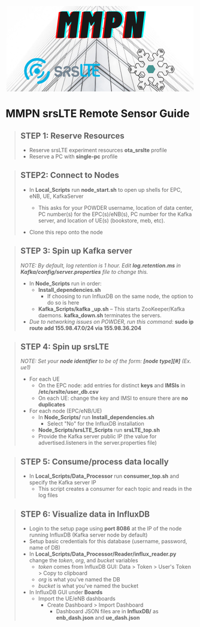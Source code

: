 <p align="center">
  <img src="logo.png">
</p>

# MMPN srsLTE Remote Sensor Guide
> ## STEP 1: Reserve Resources
>
> * Reserve srsLTE experiment resources  **ota_srslte** profile
> * Reserve a PC with **single-pc** profile
>

> ## STEP2: Connect to Nodes
>
> * In **Local_Scripts** run **node_start.sh** to open up shells for EPC, eNB, UE, KafkaServer
>    * This asks for your POWDER username, location of data center, PC number(s) for the EPC(s)/eNB(s), PC number for the Kafka server, and location of UE(s) (bookstore, meb, etc).
>
>
> * Clone this repo onto the node

> ## STEP 3: Spin up Kafka server
> _NOTE: By default, log retention is 1 hour. Edit **log.retention.ms** in **Kafka/config/server.properties** file to change this._
> * In **Node_Scripts** run in order:
>     * **Install_dependencies.sh**
>       * If choosing to run InfluxDB on the same node, the option to do so is here
>     * **Kafka_Scripts/kafka _up.sh** – This starts ZooKeeper/Kafka daemons. **kafka_down.sh** terminates the servers.
> * _Due to networking issues on POWDER, run this command:_ **sudo ip route add 155.98.47.0/24 via 155.98.36.204**

> ## STEP 4: Spin up srsLTE
> _NOTE: Set your **node identifier** to be of the form: **[node type][#]** (Ex. ue1)_
> * For each UE
>    * On the EPC node: add entries for distinct **keys** and **IMSIs** in **/etc/srslte/user_db.csv**
>    * On each UE: change the key and IMSI to ensure there are **no duplicates**
> * For each node (EPC/eNB/UE)
>    * In **Node_Scripts/** run **Install_dependencies.sh**
>       * Select "No" for the InfluxDB installation
>    * **Node_Scripts/srsLTE_Scripts** run **srsLTE_top.sh**
>    * Provide the Kafka server public IP (the value for advertised.listeners in the server.properties file)

> ## STEP 5: Consume/process data locally
> * In **Local_Scripts/Data_Processor** run **consumer_top.sh** and specify the Kafka server IP
>    * This script creates a consumer for each topic and reads in the log files

> ## STEP 6: Visualize data in InfluxDB
> * Login to the setup page using **port 8086** at the IP of the node running InfluxDB (Kafka server node by default)
> * Setup basic credentials for this database (username, password, name of DB)
> * In **Local_Scripts/Data_Processor/Reader/influx_reader.py** change the _token_, _org_, and _bucket_ variables
>   * _token_ comes from InfluxDB GUI: Data > Token > User's Token > Copy to clipboard
>   * _org_ is what you've named the DB
>   * _bucket_ is what you've named the bucket
> * In InfluxDB GUI under **Boards**
>   * Import the UE/eNB dashboards
>     * Create Dashboard > Import Dashboard
>       * Dashboard JSON files are in **InfluxDB/** as **enb_dash.json** and **ue_dash.json**
